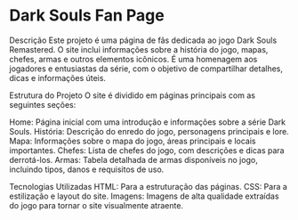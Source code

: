 # Dark Souls Fan Page

Descrição
Este projeto é uma página de fãs dedicada ao jogo Dark Souls Remastered. O site inclui informações sobre a história do jogo, mapas, chefes, armas e outros elementos icônicos. É uma homenagem aos jogadores e entusiastas da série, com o objetivo de compartilhar detalhes, dicas e informações úteis.

Estrutura do Projeto
O site é dividido em páginas principais com as seguintes seções:

Home: Página inicial com uma introdução e informações sobre a série Dark Souls.
História: Descrição do enredo do jogo, personagens principais e lore.
Mapa: Informações sobre o mapa do jogo, áreas principais e locais importantes.
Chefes: Lista de chefes do jogo, com descrições e dicas para derrotá-los.
Armas: Tabela detalhada de armas disponíveis no jogo, incluindo tipos, danos e requisitos de uso.

Tecnologias Utilizadas
HTML: Para a estruturação das páginas.
CSS: Para a estilização e layout do site.
Imagens: Imagens de alta qualidade extraídas do jogo para tornar o site visualmente atraente.

